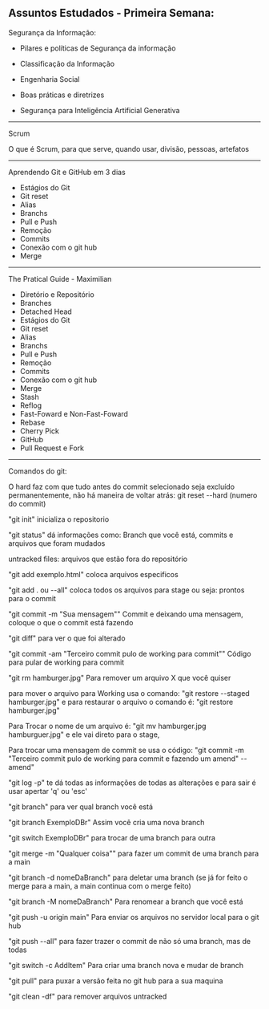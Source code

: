 Assuntos Estudados - Primeira Semana:
---
Segurança da Informação:

- Pilares e políticas de Segurança da informação

- Classificação da Informação

- Engenharia Social

- Boas práticas e diretrizes

- Segurança para Inteligência Artificial Generativa

---

Scrum

O que é Scrum, para que serve, quando usar, divisão, pessoas, artefatos

---

Aprendendo Git e GitHub em 3 dias

- Estágios do Git
- Git reset
- Alias
- Branchs
- Pull e Push
- Remoção
- Commits
- Conexão com o git hub
- Merge

---

The Pratical Guide - Maximilian

- Diretório e Repositório
- Branches
- Detached Head
- Estágios do Git
- Git reset
- Alias
- Branchs
- Pull e Push
- Remoção
- Commits
- Conexão com o git hub
- Merge
- Stash
- Reflog
- Fast-Foward e Non-Fast-Foward
- Rebase
- Cherry Pick
- GitHub
- Pull Request e Fork

---

Comandos do git:

O hard faz com que tudo antes do commit selecionado seja excluído permanentemente, não há maneira de voltar atrás: git reset --hard (numero do commit) 

"git init" inicializa o repositorio

"git status" dá informações como: Branch que você está, commits e arquivos que foram mudados

untracked files: arquivos que estão fora do repositório

"git add exemplo.html" coloca arquivos especificos

"git add . ou --all" coloca todos os arquivos para stage ou seja: prontos para o commit

"git commit -m "Sua mensagem"" Commit e deixando uma mensagem, coloque o que o commit está fazendo

"git diff" para ver o que foi alterado

"git commit -am "Terceiro commit pulo de working para commit"" Código para pular de working para commit

"git rm hamburger.jpg" Para remover um arquivo X que você quiser

para mover o arquivo para Working usa o comando: "git restore --staged hamburger.jpg" e para restaurar o arquivo o comando é: "git restore hamburger.jpg"

Para Trocar o nome de um arquivo é: "git mv hamburger.jpg hamburguer.jpg" e ele vai direto para o stage, 

Para trocar uma mensagem de commit se usa o código: "git commit -m "Terceiro commit pulo de working para commit e fazendo um amend" --amend"

"git log -p" te dá todas as informações de todas as alterações e para sair é usar apertar 'q' ou 'esc'

"git branch" para ver qual branch você está

"git branch ExemploDBr" Assim você cria uma nova branch

"git switch ExemploDBr" para trocar de uma branch para outra 

"git merge -m "Qualquer coisa"" para fazer um commit de uma branch para a main

"git branch -d nomeDaBranch" para deletar uma branch (se já for feito o merge para a main, a main continua com o merge feito) 

"git branch -M nomeDaBranch" Para renomear a branch que você está

"git push -u origin main" Para enviar os arquivos no servidor local para o git hub

"git push --all" para fazer trazer o commit de não só uma branch, mas de todas

"git switch -c AddItem" Para criar uma branch nova e mudar de branch

"git pull" para puxar a versão feita no git hub para a sua maquina

"git clean -df" para remover arquivos untracked